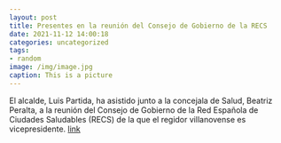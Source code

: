```yaml
---
layout: post
title: Presentes en la reunión del Consejo de Gobierno de la RECS
date: 2021-11-12 14:00:18
categories: uncategorized
tags:
- random
image: /img/image.jpg
caption: This is a picture
---
```

El alcalde, Luis Partida, ha asistido junto a la concejala de Salud, Beatriz Peralta, a la reunión del Consejo de Gobierno de la Red Española de Ciudades Saludables (RECS) de la que el regidor villanovense es vicepresidente.  [link](https://www.ayto-villacanada.es/salud-y-bienestar/presentes-en-la-reunion-del-consejo-de-gobierno-de-la-recs/)
